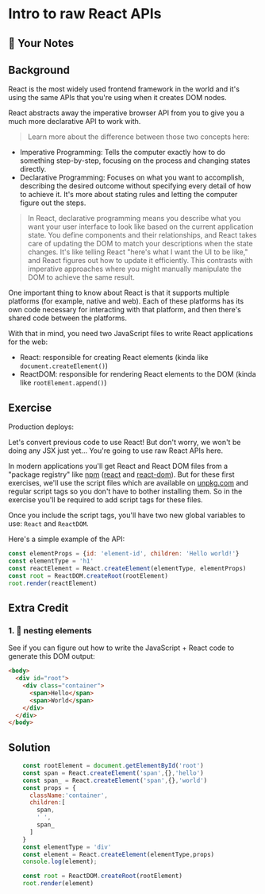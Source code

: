 # Intro to raw React APIs

## 📝 Your Notes

<!-- Elaborate on your learnings here in `src/exercise/02.md` -->

## Background

React is the most widely used frontend framework in the world and it's using the
same APIs that you're using when it creates DOM nodes.

React abstracts away the imperative browser API from you to give you a much more
declarative API to work with.

> Learn more about the difference between those two concepts here:

- Imperative Programming: Tells the computer exactly how to do something step-by-step, focusing on the process and changing states directly.
- Declarative Programming: Focuses on what you want to accomplish, describing the desired outcome without specifying every detail of how to achieve it. It's more about stating rules and letting the computer figure out the steps.

> In React, declarative programming means you describe what you want your user interface to look like based on the current application state. You define components and their relationships, and React takes care of updating the DOM to match your descriptions when the state changes. It's like telling React "here's what I want the UI to be like," and React figures out how to update it efficiently. This contrasts with imperative approaches where you might manually manipulate the DOM to achieve the same result.

One important thing to know about React is that it supports multiple platforms
(for example, native and web). Each of these platforms has its own code
necessary for interacting with that platform, and then there's shared code
between the platforms.

With that in mind, you need two JavaScript files to write React applications for
the web:

- React: responsible for creating React elements (kinda like
  `document.createElement()`)
- ReactDOM: responsible for rendering React elements to the DOM (kinda like
  `rootElement.append()`)

## Exercise

Production deploys:

Let's convert previous code to use React! But don't worry, we won't be doing any JSX just
yet... You're going to use raw React APIs here.

In modern applications you'll get React and React DOM files from a "package
registry" like [npm](https://npmjs.com) ([react](https://npm.im/react) and
[react-dom](https://npm.im/react-dom)). But for these first exercises, we'll use
the script files which are available on [unpkg.com](https://unpkg.com) and
regular script tags so you don't have to bother installing them. So in the
exercise you'll be required to add script tags for these files.

Once you include the script tags, you'll have two new global variables to use:
`React` and `ReactDOM`.

Here's a simple example of the API:

```javascript
const elementProps = {id: 'element-id', children: 'Hello world!'}
const elementType = 'h1'
const reactElement = React.createElement(elementType, elementProps)
const root = ReactDOM.createRoot(rootElement)
root.render(reactElement)
```

## Extra Credit

### 1. 💯 nesting elements

See if you can figure out how to write the JavaScript + React code to generate
this DOM output:

```html
<body>
  <div id="root">
    <div class="container">
      <span>Hello</span>
      <span>World</span>
    </div>
  </div>
</body>
```

## Solution

```js
    const rootElement = document.getElementById('root')
    const span = React.createElement('span',{},'hello')
    const span_ = React.createElement('span',{},'world')
    const props = {
      className:'container',
      children:[
        span,
        ' ',
        span_
      ]
    }
    const elementType = 'div'
    const element = React.createElement(elementType,props)
    console.log(element);

    const root = ReactDOM.createRoot(rootElement)
    root.render(element)

```
